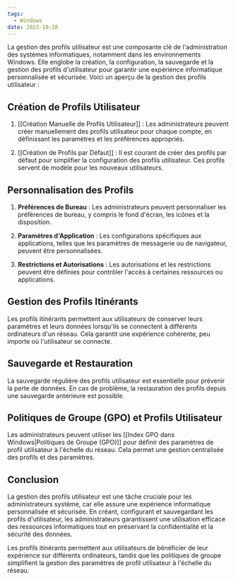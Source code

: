 ```yaml
---
tags:
  - Windows
date: 2023-10-28
---
```


La gestion des profils utilisateur est une composante clé de l'administration des systèmes informatiques, notamment dans les environnements Windows. Elle englobe la création, la configuration, la sauvegarde et la gestion des profils d'utilisateur pour garantir une expérience informatique personnalisée et sécurisée. Voici un aperçu de la gestion des profils utilisateur :

## Création de Profils Utilisateur

1. [[Création Manuelle de Profils Utilisateur]] : Les administrateurs peuvent créer manuellement des profils utilisateur pour chaque compte, en définissant les paramètres et les préférences appropriés.

2. [[Création de Profils par Défaut]] : Il est courant de créer des profils par défaut pour simplifier la configuration des profils utilisateur. Ces profils servent de modèle pour les nouveaux utilisateurs.

## Personnalisation des Profils

1. **Préférences de Bureau** : Les administrateurs peuvent personnaliser les préférences de bureau, y compris le fond d'écran, les icônes et la disposition.

2. **Paramètres d'Application** : Les configurations spécifiques aux applications, telles que les paramètres de messagerie ou de navigateur, peuvent être personnalisées.

3. **Restrictions et Autorisations** : Les autorisations et les restrictions peuvent être définies pour contrôler l'accès à certaines ressources ou applications.

## Gestion des Profils Itinérants

Les profils itinérants permettent aux utilisateurs de conserver leurs paramètres et leurs données lorsqu'ils se connectent à différents ordinateurs d'un réseau. Cela garantit une expérience cohérente, peu importe où l'utilisateur se connecte.

## Sauvegarde et Restauration

La sauvegarde régulière des profils utilisateur est essentielle pour prévenir la perte de données. En cas de problème, la restauration des profils depuis une sauvegarde antérieure est possible.

## Politiques de Groupe (GPO) et Profils Utilisateur

Les administrateurs peuvent utiliser les [[Index GPO dans Windows|Politiques de Groupe (GPO)]] pour définir des paramètres de profil utilisateur à l'échelle du réseau. Cela permet une gestion centralisée des profils et des paramètres.

## Conclusion

La gestion des profils utilisateur est une tâche cruciale pour les administrateurs système, car elle assure une expérience informatique personnalisée et sécurisée. En créant, configurant et sauvegardant les profils d'utilisateur, les administrateurs garantissent une utilisation efficace des ressources informatiques tout en préservant la confidentialité et la sécurité des données.

Les profils itinérants permettent aux utilisateurs de bénéficier de leur expérience sur différents ordinateurs, tandis que les politiques de groupe simplifient la gestion des paramètres de profil utilisateur à l'échelle du réseau.
